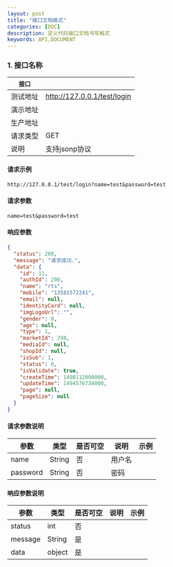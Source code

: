 ```yaml
---
layout: post
title: "接口文档格式"
categories: [DOC]
description: 定义代码接口文档书写格式
keywords: API,DOCUMENT
---
```



### 1. 接口名称

| `接口` |                               |
| ---- | ----------------------------- |
| 测试地址 | <http://127.0.0.1/test/login> |
| 演示地址 |                               |
| 生产地址 |                               |
| 请求类型 | GET                           |
| 说明   | 支持jsonp协议                     |

#### 请求示例

```http
http://127.0.0.1/test/login?name=test&password=test
```

#### 请求参数

```request
name=test&password=test
```

#### 响应参数

```json
{
  "status": 200,
  "message": "请求成功.",
  "data": {
    "id": 11,
    "authId": 200,
    "name": "rts",
    "mobile": "13581572241",
    "email": null,
    "identityCard": null,
    "imgLogoUrl": "",
    "gender": 0,
    "age": null,
    "type": 1,
    "marketId": 290,
    "mediaId": null,
    "shopId": null,
    "isSub": 1,
    "status": 0,
    "isValidate": true,
    "createTime": 1490112000000,
    "updateTime": 1494576734000,
    "page": null,
    "pageSize": null
  }
}
```

#### 请求参数说明

| 参数       | 类型     | 是否可空 | 说明   | 示例   |
| -------- | ------ | ---- | ---- | ---- |
| name     | String | 否    | 用户名  |      |
| password | String | 否    | 密码   |      |

#### 响应参数说明

| 参数      | 类型     | 是否可空 | 说明   | 示例   |
| ------- | ------ | ---- | ---- | ---- |
| status  | int    | 否    |      |      |
| message | String | 是    |      |      |
| data    | object | 是    |      |      |

